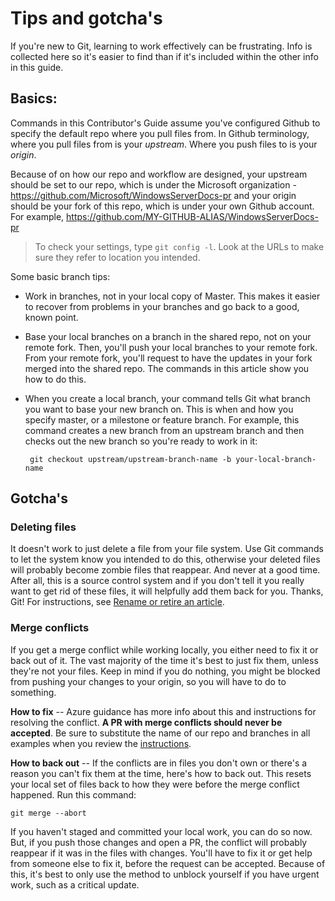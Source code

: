 # Tips and gotcha's

If you're new to Git, learning to work effectively can be frustrating. Info is collected here so it's easier to find than if it's included within the other info in this guide.

## Basics:

Commands in this Contributor's Guide assume you've configured Github to specify the default repo where you pull files from. In Github terminology, where you pull files from is your *upstream*. Where you push files to is your *origin*. 

Because of on how our repo and workflow are designed, your upstream should be set to our repo, which is under the Microsoft organization - https://github.com/Microsoft/WindowsServerDocs-pr and your origin should be your fork of this repo, which is under your own Github account. For example, https://github.com/MY-GITHUB-ALIAS/WindowsServerDocs-pr 

>To check your settings, type ```git config -l```. Look at the URLs to make sure they refer to location you intended.

Some basic branch tips:

-  Work in branches, not in your local copy of Master. This makes it easier to recover from problems in your branches and go back to a good, known point.

-  Base your local branches on a branch in the shared repo, not on your remote fork. Then, you'll push your local branches to your remote fork. From your remote fork, you'll request to have the updates in your fork merged into the shared repo. The commands in this article show you how to do this.

-  When you create a local branch, your command tells Git what branch you want to base your new branch on. This is when and how you specify master, or a milestone or feature branch. For example, this command creates a new branch from an upstream branch and then checks out the new branch so you're ready to work in it:

        git checkout upstream/upstream-branch-name -b your-local-branch-name

## Gotcha's

### Deleting files
It doesn't work to just delete a file from your file system. Use Git commands to let the system know you intended to do this, otherwise your deleted files will probably become zombie files that reappear. And never at a good time. After all, this is a source control system and if you don't tell it you really want to get rid of these files, it will helpfully add them back for you. Thanks, Git! For instructions, see [Rename or retire an article](rename-r-retire.md).

### Merge conflicts

If you get a merge conflict while working locally, you either need to fix it or back out of it. The vast majority of the time it's best to just fix them, unless they're not your files. Keep in mind if you do nothing, you might be blocked from pushing your changes to your origin, so you will have to do to something.

**How to fix** -- Azure guidance has more info about this and instructions for resolving the conflict. **A PR with merge conflicts should never be accepted**. Be sure to substitute the name of our repo and branches in all examples when you review the [instructions](https://microsoft.sharepoint.com/teams/azurecontentguidance/wiki/Pages/Resolve%20a%20local%20merge%20conflict%20yourself.aspx). 

**How to back out** --  If the conflicts are in files you don't own or there's a reason you can't fix them at the time, here's how to back out. This resets your local set of files back to how they were before the merge conflict happened. Run this command:

```git merge --abort```

If you haven't staged and committed your local work, you can do so now. But, if you push those changes and open a PR, the conflict will probably reappear if it was in the files with changes. You'll have to fix it or get help from someone else to fix it, before the request can be accepted. Because of this, it's best to only use the method to unblock yourself if you have urgent work, such as a critical update.

